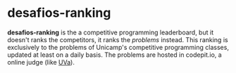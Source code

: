 # desafios-ranking

__desafios-ranking__ is the a competitive programming leaderboard, but it doesn't ranks the competitors, it ranks the _problems_ instead.
This ranking is exclusively to the problems of Unicamp's competitive programming classes, updated at least on a daily basis. The problems are hosted in codepit.io, a online judge (like [UVa](https://uva.onlinejudge.org/)).

